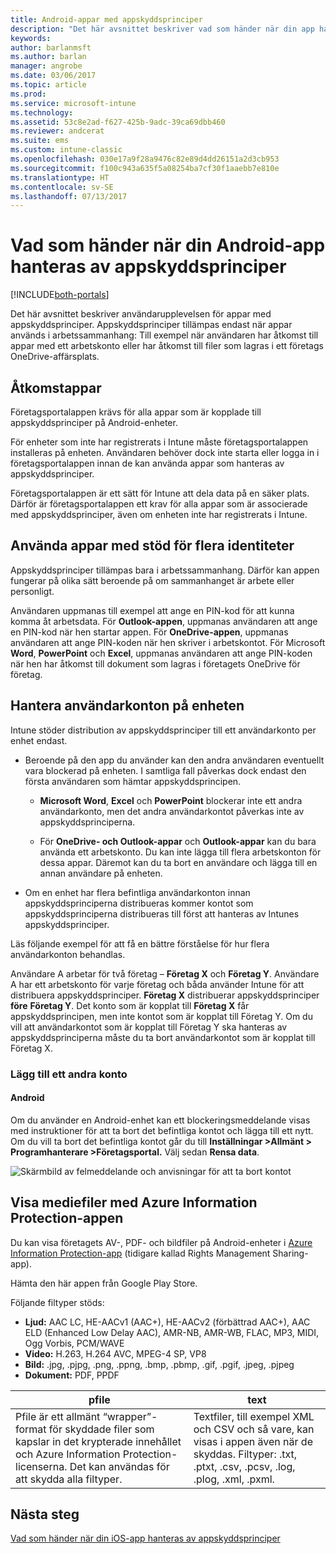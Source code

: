 ```yaml
---
title: Android-appar med appskyddsprinciper
description: "Det här avsnittet beskriver vad som händer när din app hanteras av appskyddsprinciper."
keywords: 
author: barlanmsft
ms.author: barlan
manager: angrobe
ms.date: 03/06/2017
ms.topic: article
ms.prod: 
ms.service: microsoft-intune
ms.technology: 
ms.assetid: 53c8e2ad-f627-425b-9adc-39ca69dbb460
ms.reviewer: andcerat
ms.suite: ems
ms.custom: intune-classic
ms.openlocfilehash: 030e17a9f28a9476c82e89d4dd26151a2d3cb953
ms.sourcegitcommit: f100c943a635f5a08254ba7cf30f1aaebb7e810e
ms.translationtype: HT
ms.contentlocale: sv-SE
ms.lasthandoff: 07/13/2017
---
```

# Vad som händer när din Android-app hanteras av appskyddsprinciper
<a id="what-to-expect-when-your-android-app-is-managed-by-app-protection-policies" class="xliff"></a>

[!INCLUDE[both-portals](./includes/note-for-both-portals.md)]

Det här avsnittet beskriver användarupplevelsen för appar med appskyddsprinciper. Appskyddsprinciper tillämpas endast när appar används i arbetssammanhang: Till exempel när användaren har åtkomst till appar med ett arbetskonto eller har åtkomst till filer som lagras i ett företags OneDrive-affärsplats.
##  Åtkomstappar
<a id="access-apps" class="xliff"></a>

Företagsportalappen krävs för alla appar som är kopplade till appskyddsprinciper på Android-enheter.

För enheter som inte har registrerats i Intune måste företagsportalappen installeras på enheten. Användaren behöver dock inte starta eller logga in i företagsportalappen innan de kan använda appar som hanteras av appskyddsprinciper.

Företagsportalappen är ett sätt för Intune att dela data på en säker plats. Därför är företagsportalappen ett krav för alla appar som är associerade med appskyddsprinciper, även om enheten inte har registrerats i Intune.


##  Använda appar med stöd för flera identiteter
<a id="use-apps-with-multi-identity-support" class="xliff"></a>

Appskyddsprinciper tillämpas bara i arbetssammanhang. Därför kan appen fungerar på olika sätt beroende på om sammanhanget är arbete eller personligt.

Användaren uppmanas till exempel att ange en PIN-kod för att kunna komma åt arbetsdata. För **Outlook-appen**, uppmanas användaren att ange en PIN-kod när hen startar appen. För **OneDrive-appen**, uppmanas användaren att ange PIN-koden när hen skriver i arbetskontot. För Microsoft **Word**, **PowerPoint** och **Excel**, uppmanas användaren att ange PIN-koden när hen har åtkomst till dokument som lagras i företagets OneDrive för företag.

##  Hantera användarkonton på enheten
<a id="manage-user-accounts-on-the-device" class="xliff"></a>

Intune stöder distribution av appskyddsprinciper till ett användarkonto per enhet endast.

* Beroende på den app du använder kan den andra användaren eventuellt vara blockerad på enheten. I samtliga fall påverkas dock endast den första användaren som hämtar appskyddsprincipen.

  * **Microsoft Word**, **Excel** och **PowerPoint** blockerar inte ett andra användarkonto, men det andra användarkontot påverkas inte av appskyddsprinciperna.

  * För **OneDrive- och Outlook-appar** och **Outlook-appar** kan du bara använda ett arbetskonto.  Du kan inte lägga till flera arbetskonton för dessa appar.  Däremot kan du ta bort en användare och lägga till en annan användare på enheten.


* Om en enhet har flera befintliga användarkonton innan appskyddsprinciperna distribueras kommer kontot som appskyddsprinciperna distribueras till först att hanteras av Intunes appskyddsprinciper.


Läs följande exempel för att få en bättre förståelse för hur flera användarkonton behandlas.

Användare A arbetar för två företag – **Företag X** och **Företag Y**. Användare A har ett arbetskonto för varje företag och båda använder Intune för att distribuera appskyddsprinciper. **Företag X** distribuerar appskyddsprinciper **före** **Företag Y**. Det konto som är kopplat till **Företag X** får appskyddsprincipen, men inte kontot som är kopplat till Företag Y. Om du vill att användarkontot som är kopplat till Företag Y ska hanteras av appskyddsprinciperna måste du ta bort användarkontot som är kopplat till Företag X.
### Lägg till ett andra konto
<a id="add-a-second-account" class="xliff"></a>
####  Android
<a id="android" class="xliff"></a>
Om du använder en Android-enhet kan ett blockeringsmeddelande visas med instruktioner för att ta bort det befintliga kontot och lägga till ett nytt.  Om du vill ta bort det befintliga kontot går du till **Inställningar &gt;Allmänt &gt; Programhanterare &gt;Företagsportal.** Välj sedan **Rensa data**.

![Skärmbild av felmeddelande och anvisningar för att ta bort kontot](./media/Android_SwitchUser.png)

##  Visa mediefiler med Azure Information Protection-appen
<a id="view-media-files-with-the-azure-information-protection-app" class="xliff"></a>
Du kan visa företagets AV-, PDF- och bildfiler på Android-enheter i [Azure Information Protection-app](https://play.google.com/store/apps/details?id=com.microsoft.ipviewer) (tidigare kallad Rights Management Sharing-app).

Hämta den här appen från Google Play Store.  

Följande filtyper stöds:

* **Ljud:** AAC LC, HE-AACv1 (AAC+), HE-AACv2 (förbättrad AAC+), AAC ELD (Enhanced Low Delay AAC), AMR-NB, AMR-WB, FLAC, MP3, MIDI, Ogg Vorbis, PCM/WAVE
* **Video:** H.263, H.264 AVC, MPEG-4 SP, VP8
* **Bild:** .jpg, .pjpg, .png, .ppng, .bmp, .pbmp, .gif, .pgif, .jpeg, .pjpeg
* **Dokument:** PDF, PPDF


|**pfile**|**text**|
|----|----|
|Pfile är ett allmänt “wrapper”-format för skyddade filer som kapslar in det krypterade innehållet och Azure Information Protection-licenserna. Det kan användas för att skydda alla filtyper.|Textfiler, till exempel XML och CSV och så vare, kan visas i appen även när de skyddas. Filtyper: .txt, .ptxt, .csv, .pcsv, .log, .plog, .xml, .pxml.|

## Nästa steg
<a id="next-steps" class="xliff"></a>
[Vad som händer när din iOS-app hanteras av appskyddsprinciper](end-user-mam-apps-ios.md)
